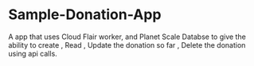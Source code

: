 # Sample-Donation-App
A app that uses Cloud Flair worker, and Planet Scale Databse to give the ability to create , Read , Update the donation so far , Delete the donation using api calls.

